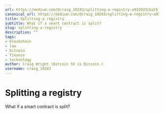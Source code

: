 ```yaml
---
url: https://medium.com/@craig_10243/splitting-a-registry-a932933cba15
canonical_url: https://medium.com/@craig_10243/splitting-a-registry-a932933cba15
title: Splitting a registry
subtitle: What if a smart contract is split?
slug: splitting-a-registry
description: ""
tags:
- blockchain
- law
- bitcoin
- finance
- technology
author: Craig Wright (Bitcoin SV is Bitcoin.)
username: craig_10243
---
```


# Splitting a registry

What if a smart contract is split?


